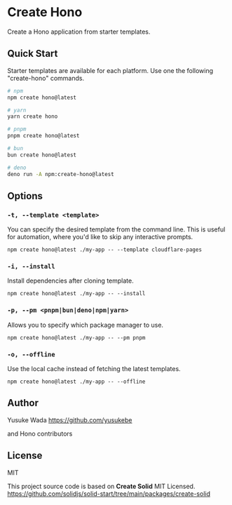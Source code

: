 # Create Hono

Create a Hono application from starter templates.

## Quick Start

Starter templates are available for each platform. Use one the following "create-hono" commands.

```bash
# npm
npm create hono@latest

# yarn
yarn create hono

# pnpm
pnpm create hono@latest

# bun
bun create hono@latest

# deno
deno run -A npm:create-hono@latest
```

## Options

### `-t, --template <template>`

You can specify the desired template from the command line. This is useful for automation, where you'd like to skip any interactive prompts.

```
npm create hono@latest ./my-app -- --template cloudflare-pages
```

### `-i, --install`

Install dependencies after cloning template.

```
npm create hono@latest ./my-app -- --install
```

### `-p, --pm <pnpm|bun|deno|npm|yarn>`

Allows you to specify which package manager to use.

```
npm create hono@latest ./my-app -- --pm pnpm
```

### `-o, --offline`

Use the local cache instead of fetching the latest templates.

```
npm create hono@latest ./my-app -- --offline
```

## Author

Yusuke Wada <https://github.com/yusukebe>

and Hono contributors

## License

MIT

This project source code is based on **Create Solid** MIT Licensed.
<https://github.com/solidjs/solid-start/tree/main/packages/create-solid>
